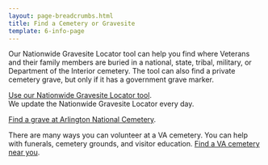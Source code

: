```yaml
---
layout: page-breadcrumbs.html
title: Find a Cemetery or Gravesite
template: 6-info-page
---
```



Our Nationwide Gravesite Locator tool can help you find where Veterans and their family members are buried in a national, state, tribal, military, or Department of the Interior cemetery. The tool can also find a private cemetery grave, but only if it has a government grave marker. 

[Use our Nationwide Gravesite Locator tool](http://gravelocator.cem.va.gov/).</br>
We update the Nationwide Gravesite Locator every day. 

[Find a grave at Arlington National Cemetery](http://www.arlingtoncemetery.mil/#/). 

There are many ways you can volunteer at a VA cemetery. You can help with funerals, cemetery grounds, and visitor education. [Find a VA cemetery near you](/facilities).
